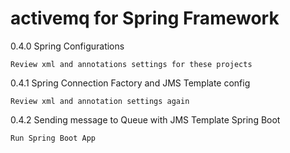 # activemq for Spring Framework

0.4.0 Spring Configurations

    Review xml and annotations settings for these projects

0.4.1 Spring Connection Factory and JMS Template config

    Review xml and annotation settings again

0.4.2 Sending message to Queue with JMS Template Spring Boot

    Run Spring Boot App

